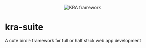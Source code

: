 <p align="center">
<img alt="KRA framework" src="https://avatars1.githubusercontent.com/u/52938933?s=400&u=fbb3079b40858aed4b91dbbd111addc0bac7ddcb&v=4" border="0" />
</p>

# kra-suite
A cute birdie framework for full or half stack web app development

